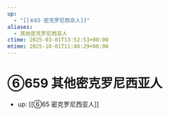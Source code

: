```yaml
---
up:
  - "[[⑥65 密克罗尼西亚人]]"
aliases:
  - 其他密克罗尼西亚人
ctime: 2025-03-01T13:52:53+08:00
mtime: 2025-10-01T11:40:29+08:00
---
```


# ⑥659 其他密克罗尼西亚人

- up: [[⑥65 密克罗尼西亚人]]
